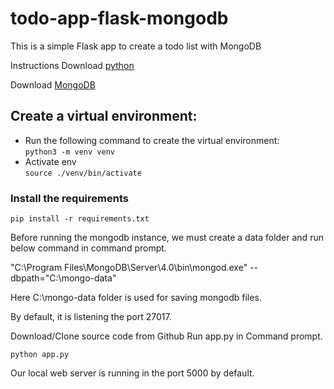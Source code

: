 # todo-app-flask-mongodb
This is a simple Flask app to create a todo list with MongoDB

Instructions
Download [python](https://www.python.org/downloads/)

Download [MongoDB](https://www.mongodb.com/download-center#community)


## Create a virtual environment:

- Run the following command to create the virtual environment:\
`python3 -m venv venv`
- Activate env\
`source ./venv/bin/activate`

### Install the requirements

`pip install -r requirements.txt`

Before running the mongodb instance, we must create a data folder and run below command in command prompt.

"C:\Program Files\MongoDB\Server\4.0\bin\mongod.exe" --dbpath="C:\mongo-data"

Here C:\mongo-data folder is used for saving mongodb files.

By default, it is listening the port 27017.

Download/Clone source code from Github
Run app.py in Command prompt.

`python app.py`

Our local web server is running in the port 5000 by default.
